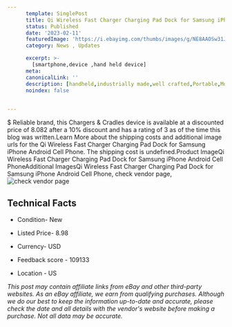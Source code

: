 ```yaml
---
      template: SinglePost
      title: Qi Wireless Fast Charger Charging Pad Dock for Samsung iPhone Android Cell Phone
      status: Published
      date: '2023-02-11'
      featuredImage: 'https://i.ebayimg.com/thumbs/images/g/NE8AAOSw31JiRoLY/s-l225.jpg'
      category: News , Updates

      excerpt: >-
        [smartphone,device ,hand held device]
      meta:
      canonicalLink: ''
      description: [handheld,industrially made,well crafted,Portable,Mobile,Compact,Convenient,Lightweight,Maneuverable,Man-portable,Miniature,Carriable,Hand-held,Light,Holdable,Transportable,Mobile device,Pocket-sized,On-the-go,Wireless,Cordless,Compact size,Convenient size, smartphone,device ,hand held device]
      noindex: false

        
---
```

$
    Reliable brand, this Chargers & Cradles device is available at a discounted price of 8.082 after a 10% discount and has a rating of 3 as of the time this blog was written.Learn More about the shipping costs and additional image urls for the Qi Wireless Fast Charger Charging Pad Dock for Samsung iPhone Android Cell Phone. The shipping cost is undefined.Product ImageQi Wireless Fast Charger Charging Pad Dock for Samsung iPhone Android Cell PhoneAdditional ImagesQi Wireless Fast Charger Charging Pad Dock for Samsung iPhone Android Cell Phone, check vendor page, ![check vendor page](https://origin-galleryplus.ebayimg.com/ws/web/203449767098_2_0_1/225x225.jpg,https://origin-galleryplus.ebayimg.com/ws/web/203449767098_3_0_1/225x225.jpg,https://origin-galleryplus.ebayimg.com/ws/web/203449767098_4_0_1/225x225.jpg,https://origin-galleryplus.ebayimg.com/ws/web/203449767098_5_0_1/225x225.jpg,https://origin-galleryplus.ebayimg.com/ws/web/203449767098_6_0_1/225x225.jpg,https://origin-galleryplus.ebayimg.com/ws/web/203449767098_7_0_1/225x225.jpg,https://origin-galleryplus.ebayimg.com/ws/web/203449767098_8_0_1/225x225.jpg,https://origin-galleryplus.ebayimg.com/ws/web/203449767098_9_0_1/225x225.jpg,https://origin-galleryplus.ebayimg.com/ws/web/203449767098_10_0_1/225x225.jpg,https://origin-galleryplus.ebayimg.com/ws/web/203449767098_11_0_1/225x225.jpg,https://origin-galleryplus.ebayimg.com/ws/web/203449767098_12_0_1/225x225.jpg)
    
    

 ## Technical Facts 



     
      

 - Condition- New 


      

 - Listed Price- 8.98 


      

 - Currency- USD 


      

 - Feedback score - 109133 


      

 - Location - US 


      
      

 *_This post may contain affiliate links from eBay and other third-party websites. As an eBay affiliate, we earn from qualifying purchases. Although we do our best to keep the information up-to-date and accurate, please check the date and all details with the vendor's website before making a purchase. Not all data may be accurate._*



    
    
    
    
    